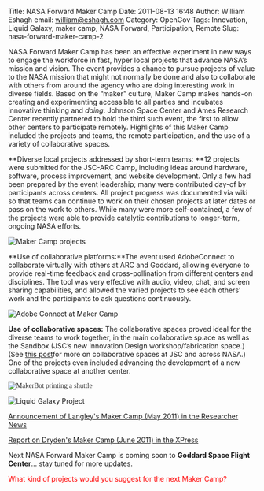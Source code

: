 Title: NASA Forward Maker Camp
Date: 2011-08-13 16:48
Author: William Eshagh
email: william@eshagh.com
Category: OpenGov
Tags: Innovation, Liquid Galaxy, maker camp, NASA Forward, Participation, Remote
Slug: nasa-forward-maker-camp-2

NASA Forward Maker Camp has been an effective experiment in new ways
to engage the workforce in fast, hyper local projects that advance
NASA’s mission and vision. The event provides a chance to pursue
projects of value to the NASA mission that might not normally be done
and also to collaborate with others from around the agency who are doing
interesting work in diverse fields. Based on the “maker” culture, Maker
Camp makes hands-on creating and experimenting accessible to all parties
and incubates innovative thinking and *doing*. Johnson Space Center and
Ames Research Center recently partnered to hold the third such event,
the first to allow other centers to participate remotely. Highlights of
this Maker Camp included the projects and teams, the remote
participation, and the use of a variety of collaborative spaces.

**Diverse local projects addressed by short-term teams: **12 projects
were submitted for the JSC-ARC Camp, including ideas around hardware,
software, process improvement, and website development. Only a few had
been prepared by the event leadership; many were contributed day-of by
participants across centers. All project progress was documented via
wiki so that teams can continue to work on their chosen projects at
later dates or pass on the work to others. While many were more
self-contained, a few of the projects were able to provide catalytic
contributions to longer-term, ongoing NASA efforts.

![Maker Camp projects][]

**Use of collaborative platforms:**The event used AdobeConnect to
collaborate virtually with others at ARC and Goddard, allowing everyone
to provide real-time feedback and cross-pollination from different
centers and disciplines. The tool was very effective with audio, video,
chat, and screen sharing capabilities, and allowed the varied projects
to see each others’ work and the participants to ask questions
continuously.

![Adobe Connect at Maker Camp][]

**Use of collaborative spaces:** The collaborative spaces proved ideal
for the diverse teams to work together, in the main collaborative sp.ace
as well as the Sandbox (JSC’s new Innovation Design workshop/fabrication
space.) (See [this post][]for more on collaborative spaces at JSC and
across NASA.) One of the projects even included advancing the
development of a new collaborative space at another center.

<span style="color: #2e2e2e"><span
style="font-family: 'Myriad Pro'">![MakerBot printing a
shuttle][]</span></span>

![Liquid Galaxy Project][]

[Announcement of Langley's Maker Camp (May 2011) in the Researcher
News][]

[Report on Dryden's Maker Camp (June 2011) in the XPress][]

Next NASA Forward Maker Camp is coming soon to **Goddard Space Flight
Center**... stay tuned for more updates.

<span style="color: #ff0000">What kind of projects would you suggest for
the next Maker Camp?</span>

<span style="color: #2e2e2e;font-family: 'Myriad Pro'">  
</span>

  [Maker Camp projects]: http://open.nasa.gov/wp-content/uploads/2011/08/projects-199x300.jpg
  [Adobe Connect at Maker Camp]: http://open.nasa.gov/wp-content/uploads/2011/08/intern-300x199.jpg
  [this post]: http://open.nasa.gov/blog/2011/07/28/working-outside-the-box-at-johnson-space-center-a-cross-post-from-ask-magazine/
  [MakerBot printing a shuttle]: http://open.nasa.gov/wp-content/uploads/2011/08/makerbot-300x199.jpg
  [Liquid Galaxy Project]: http://open.nasa.gov/wp-content/uploads/2011/08/liquidgalaxy-300x224.jpg
  [Announcement of Langley's Maker Camp (May 2011) in the Researcher
  News]: http://www.nasa.gov/centers/langley/news/researchernews/rn_makercamp.html
  [Report on Dryden's Maker Camp (June 2011) in the XPress]: http://www.nasa.gov/centers/dryden/pdf/560781main_06_17_11.pdf
